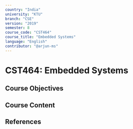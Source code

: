 ```yaml
---
country: "India"
university: "KTU"
branch: "CSE"
version: "2019"
semester: 8
course_code: "CST464"
course_title: "Embedded Systems"
language: "English"
contributor: "@arjun-ms"
---
```


# CST464: Embedded Systems

## Course Objectives
<!-- Add your objectives here -->

## Course Content
<!-- Add your syllabus content here -->

## References
<!-- Add reference books here -->
